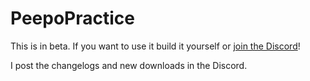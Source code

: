 # PeepoPractice

This is in beta. If you want to use it build it yourself or [join the Discord](https://discord.gg/s9m8gf6pju)!

I post the changelogs and new downloads in the Discord.
